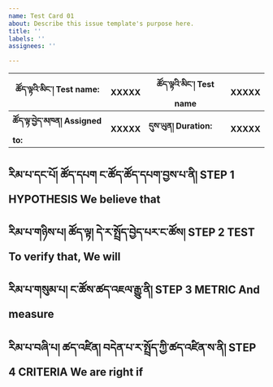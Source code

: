 ```yaml
---
name: Test Card 01
about: Describe this issue template's purpose here.
title: ''
labels: ''
assignees: ''

---
```


| ཚོད་ལྟའི་མིང་། Test name: | XXXXX | ཚོད་ལྟའི་མིང་། Test name | XXXXX |
|----------|----------|----------|----------|
| **ཚོད་ལྟ་བྱེད་མཁན། Assigned to:** | **XXXXX** | **དུས་ཡུན། Duration:** | **XXXXX** |

**རིམ་པ་དང་པོ། ཚོད་དཔག** ང་ཚོད་ཚོད་དཔག་བྱས་པ་ནི།
**STEP 1 HYPOTHESIS** We believe that
-

**རིམ་པ་གཉིས་པ། ཚོད་ལྟ།** དེ་ར་སྤྲོད་བྱེད་པར་ང་ཚོས།
**STEP 2 TEST** To verify that, We will
-

**རིམ་པ་གསུམ་པ།** ང་ཚོས་ཚད་འཇལ་རྒྱུ་ནི།
**STEP 3 METRIC** And measure
-

**རིམ་པ་བཞི་པ། ཚད་འཛིན།** བདེན་པ་ར་སྤྲོད་ཀྱི་ཚད་འཛིན་ས་ནི།
**STEP 4 CRITERIA** We are right if
-
